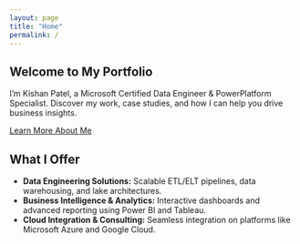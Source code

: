 ```yaml
---
layout: page
title: "Home"
permalink: /
---
```


<section class="hero">
  <div class="hero-content">
    <h1>Welcome to My Portfolio</h1>
    <p>I’m Kishan Patel, a Microsoft Certified Data Engineer & PowerPlatform Specialist. Discover my work, case studies, and how I can help you drive business insights.</p>
    <a href="/about.html" class="btn">Learn More About Me</a>
  </div>
</section>

<section class="services">
  <h2>What I Offer</h2>
  <ul>
    <li><strong>Data Engineering Solutions:</strong> Scalable ETL/ELT pipelines, data warehousing, and lake architectures.</li>
    <li><strong>Business Intelligence & Analytics:</strong> Interactive dashboards and advanced reporting using Power BI and Tableau.</li>
    <li><strong>Cloud Integration & Consulting:</strong> Seamless integration on platforms like Microsoft Azure and Google Cloud.</li>
  </ul>
</section>
